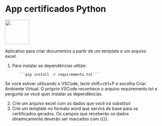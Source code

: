 # App certificados Python
<img src="https://cdn.jsdelivr.net/gh/devicons/devicon@latest/icons/python/python-original.svg"  width= 80px/>
          
Aplicativo para criar documentos a partir de um template e um arquivo excel.

1. Para instalar as dependências utilize:

          ```pip install -r requirements.txt```

Se você estiver utilizando o VSCode, tecle shift+ctrl+P e escolha Criar Ambiente Virtual. 
O próprio VSCode reconhece o arquivo requirements.txt e pergunta se você quer instalar as dependências.    

2. Crie um arquivo excel com os dados que você irá substituir
3. Crie um template no formato word que servirá de base para os certificados gerados. Os campos que receberão os dados dinamicamente deverão ser marcados com {{}}.

